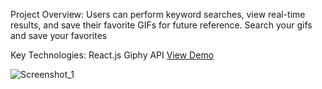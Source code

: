 Project Overview:
Users can perform keyword searches, view real-time results, and save their favorite GIFs for future reference. Search your gifs and save your favorites

Key Technologies:
React.js
Giphy API
[View Demo](https://gifexporerapp.netlify.app/)

![Screenshot_1](https://user-images.githubusercontent.com/103124569/230779512-31b4edd2-2812-4765-9560-c7c8e339f153.png)
